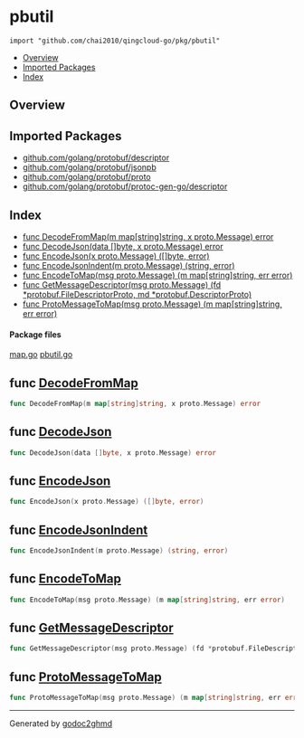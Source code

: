 # pbutil
`import "github.com/chai2010/qingcloud-go/pkg/pbutil"`

* [Overview](#pkg-overview)
* [Imported Packages](#pkg-imports)
* [Index](#pkg-index)

## <a name="pkg-overview">Overview</a>

## <a name="pkg-imports">Imported Packages</a>

- [github.com/golang/protobuf/descriptor](https://godoc.org/github.com/golang/protobuf/descriptor)
- [github.com/golang/protobuf/jsonpb](https://godoc.org/github.com/golang/protobuf/jsonpb)
- [github.com/golang/protobuf/proto](https://godoc.org/github.com/golang/protobuf/proto)
- [github.com/golang/protobuf/protoc-gen-go/descriptor](https://godoc.org/github.com/golang/protobuf/protoc-gen-go/descriptor)

## <a name="pkg-index">Index</a>
* [func DecodeFromMap(m map[string]string, x proto.Message) error](#DecodeFromMap)
* [func DecodeJson(data []byte, x proto.Message) error](#DecodeJson)
* [func EncodeJson(x proto.Message) ([]byte, error)](#EncodeJson)
* [func EncodeJsonIndent(m proto.Message) (string, error)](#EncodeJsonIndent)
* [func EncodeToMap(msg proto.Message) (m map[string]string, err error)](#EncodeToMap)
* [func GetMessageDescriptor(msg proto.Message) (fd \*protobuf.FileDescriptorProto, md \*protobuf.DescriptorProto)](#GetMessageDescriptor)
* [func ProtoMessageToMap(msg proto.Message) (m map[string]string, err error)](#ProtoMessageToMap)

#### <a name="pkg-files">Package files</a>
[map.go](./map.go) [pbutil.go](./pbutil.go) 

## <a name="DecodeFromMap">func</a> [DecodeFromMap](./map.go#L15)
``` go
func DecodeFromMap(m map[string]string, x proto.Message) error
```

## <a name="DecodeJson">func</a> [DecodeJson](./pbutil.go#L47)
``` go
func DecodeJson(data []byte, x proto.Message) error
```

## <a name="EncodeJson">func</a> [EncodeJson](./pbutil.go#L19)
``` go
func EncodeJson(x proto.Message) ([]byte, error)
```

## <a name="EncodeJsonIndent">func</a> [EncodeJsonIndent](./pbutil.go#L33)
``` go
func EncodeJsonIndent(m proto.Message) (string, error)
```

## <a name="EncodeToMap">func</a> [EncodeToMap](./map.go#L11)
``` go
func EncodeToMap(msg proto.Message) (m map[string]string, err error)
```

## <a name="GetMessageDescriptor">func</a> [GetMessageDescriptor](./pbutil.go#L115)
``` go
func GetMessageDescriptor(msg proto.Message) (fd *protobuf.FileDescriptorProto, md *protobuf.DescriptorProto)
```

## <a name="ProtoMessageToMap">func</a> [ProtoMessageToMap](./pbutil.go#L58)
``` go
func ProtoMessageToMap(msg proto.Message) (m map[string]string, err error)
```

- - -
Generated by [godoc2ghmd](https://github.com/GandalfUK/godoc2ghmd)